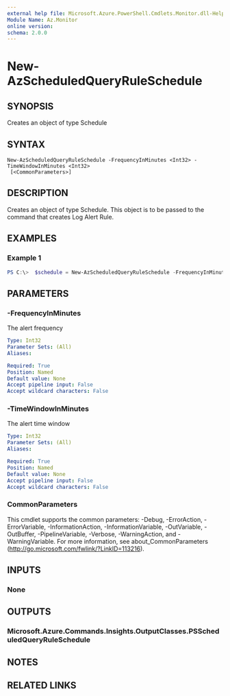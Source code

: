 ```yaml
---
external help file: Microsoft.Azure.PowerShell.Cmdlets.Monitor.dll-Help.xml
Module Name: Az.Monitor
online version:
schema: 2.0.0
---
```


# New-AzScheduledQueryRuleSchedule

## SYNOPSIS
Creates an object of type Schedule

## SYNTAX

```
New-AzScheduledQueryRuleSchedule -FrequencyInMinutes <Int32> -TimeWindowInMinutes <Int32>
 [<CommonParameters>]
```

## DESCRIPTION
Creates an object of type Schedule.
This object is to be passed to the command that creates Log Alert Rule.

## EXAMPLES

### Example 1
```powershell
PS C:\>  $schedule = New-AzScheduledQueryRuleSchedule -FrequencyInMinutes 15 -TimeWindowInMinutes 15
```

## PARAMETERS


### -FrequencyInMinutes
The alert frequency

```yaml
Type: Int32
Parameter Sets: (All)
Aliases:

Required: True
Position: Named
Default value: None
Accept pipeline input: False
Accept wildcard characters: False
```

### -TimeWindowInMinutes
The alert time window

```yaml
Type: Int32
Parameter Sets: (All)
Aliases:

Required: True
Position: Named
Default value: None
Accept pipeline input: False
Accept wildcard characters: False
```

### CommonParameters
This cmdlet supports the common parameters: -Debug, -ErrorAction, -ErrorVariable, -InformationAction, -InformationVariable, -OutVariable, -OutBuffer, -PipelineVariable, -Verbose, -WarningAction, and -WarningVariable. 
For more information, see about_CommonParameters (http://go.microsoft.com/fwlink/?LinkID=113216).

## INPUTS

### None

## OUTPUTS

### Microsoft.Azure.Commands.Insights.OutputClasses.PSScheduledQueryRuleSchedule

## NOTES

## RELATED LINKS
